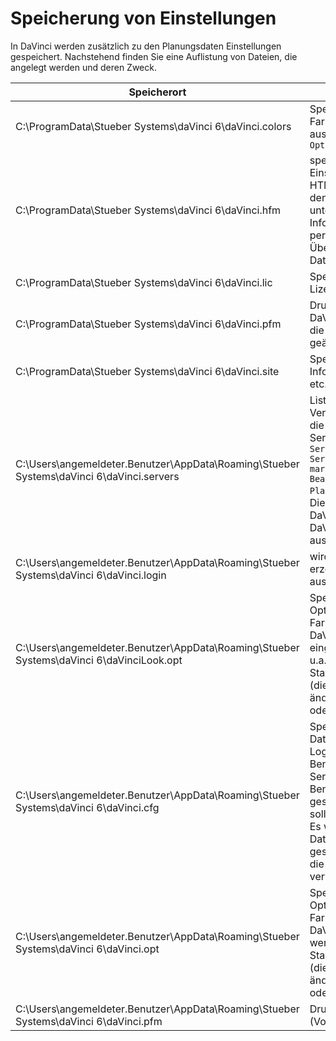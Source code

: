 # Speicherung von Einstellungen

In DaVinci werden zusätzlich zu den Planungsdaten Einstellungen gespeichert. Nachstehend finden Sie eine Auflistung von Dateien, die angelegt werden und deren Zweck.

Speicherort|Funktion
--|--
C:\ProgramData\Stueber Systems\daVinci 6\daVinci.colors| Speichert die Farbeinstellungen aus `DaVinci > Plan > Optionen > Farben`
C:\ProgramData\Stueber Systems\daVinci 6\daVinci.hfm| speichert Einstellungen für den HTML-Export oder den nicht mehr unterstützten InfoServer-Export per HTML (aktueller Übertrag per json-Daten)
C:\ProgramData\Stueber Systems\daVinci 6\daVinci.lic| Speichert die Lizenzdaten
C:\ProgramData\Stueber Systems\daVinci 6\daVinci.pfm| Druckformate für DaVinci (speichert die durch den Nutzer geänderte Version)
C:\ProgramData\Stueber Systems\daVinci 6\daVinci.site| Speichert die Site-Infos (Bundesland etc.)
C:\Users\angemeldeter.Benutzer\AppData\Roaming\Stueber Systems\daVinci 6\daVinci.servers| Liste der Server-Verbindungen und die opt. Startdatei im Servermodus (`Plan > Server verwalten > Serververbindung markieren > Bearbeiten > Plandatei`)<br/>Diese Datei wird von DaVinci und von DaVinci Look ausgewertet.
C:\Users\angemeldeter.Benutzer\AppData\Roaming\Stueber Systems\daVinci 6\daVinci.login| wird nicht mehr erzeugt oder ausgewertet
C:\Users\angemeldeter.Benutzer\AppData\Roaming\Stueber Systems\daVinci 6\daVinciLook.opt|Speichert alle Optionen (außer Farben), die über DaVinci Look eingegeben werden, u.a. den Startbenutzeraccount (dieser Wert ist änderbar durch Look oder DaVinci)
C:\Users\angemeldeter.Benutzer\AppData\Roaming\Stueber Systems\daVinci 6\daVinci.cfg|  Speicherung der Daten vom letzten Login: Benutzername, Servername, ob der Benutzername gespeichert werden soll<br/>Es werden noch mehr Daten in der Datei gespeichert, aber nur die vorstehenden verwendet.
C:\Users\angemeldeter.Benutzer\AppData\Roaming\Stueber Systems\daVinci 6\daVinci.opt|Speichert alle Optionen (außer Farben), die über DaVinci eingegeben werden, u.a. den Startbenutzeraccount (dieser Wert ist änderbar durch Look oder DaVinci)
C:\Users\angemeldeter.Benutzer\AppData\Roaming\Stueber Systems\daVinci 6\daVinci.pfm| Druckformatedatei (Vorlagedatei)